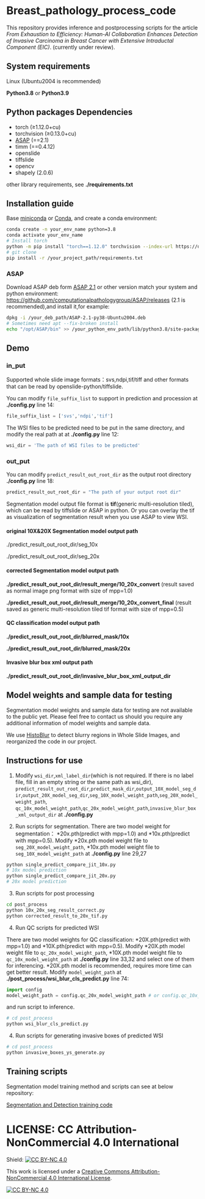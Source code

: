 # Breast_pathology_process_code

This repository provides inference and postprocessing scripts for the article *From Exhaustion to Efficiency: Human-AI Collaboration Enhances Detection of Invasive Carcinoma in Breast Cancer with Extensive Intraductal Component (EIC)*.
(currently under review).

## System requirements
Linux (Ubuntu2004 is recommended)

**Python3.8** or **Python3.9**

## Python packages Dependencies
- torch (≥1.12.0+cu)
- torchvision (≥0.13.0+cu) 
- [ASAP](https://github.com/computationalpathologygroup/ASAP) (==2.1)
- timm (==0.4.12)
- openslide
- tiffslide
- opencv
- shapely (2.0.6)

other library requirements, see  **./requirements.txt**

## Installation guide
Base [miniconda](https://www.anaconda.com/docs/getting-started/miniconda/main) or [Conda](https://anaconda.org/anaconda/conda),
and create a conda environment:
```bash
conda create -n your_env_name python=3.8
conda activate your_env_name
# Install torch
python -m pip install "torch==1.12.0" torchvision --index-url https://download.pytorch.org/whl/cu113
# git clone 
pip install -r /your_project_path/requirements.txt
```
### ASAP
Download ASAP deb form [ASAP 2.1](https://github.com/computationalpathologygroup/ASAP/releases/download/ASAP-2.1/ASAP-2.1-py38-Ubuntu2004.deb) or other version match your system and python environment:
https://github.com/computationalpathologygroup/ASAP/releases
  (2.1 is recommended),and install it,for example:
```bash
dpkg -i /your_deb_path/ASAP-2.1-py38-Ubuntu2004.deb
# Sometimes need apt --fix-broken install
echo "/opt/ASAP/bin" >> /your_python_env_path/lib/python3.8/site-packages/asap.pth
```

## Demo
### in_put
Supported whole slide image formats：svs,ndpi,tif/tiff and other formats that can be read by openslide-python/tiffslide.

You can modify `file_suffix_list` to support in prediction and procession at **./config.py** line 14:
```python
file_suffix_list = ['svs','ndpi','tif']
```

The WSI files to be predicted need to be put in the same directory, and modify the real path at at **./config.py** line 12:
```python
wsi_dir = 'The path of WSI files to be predicted'
```
### out_put
You can modify `predict_result_out_root_dir` as the output root directory **./config.py** line 18:
```python
predict_result_out_root_dir = "The path of your output root dir"
```
Segmentation model output file format is **tif**(generic multi-resolution tiled), which can be read by tiffslide or ASAP in python. 
Or you can overlay the tif as visualization of segmentation result when you use ASAP to view WSI.

#### original 10X&20X Segmentation model output path

./predict_result_out_root_dir/seg_10x

./predict_result_out_root_dir/seg_20x

#### corrected Segmentation model output path
**./predict_result_out_root_dir/result_merge/10_20x_convert**
(result saved as normal image png format with size of mpp=1.0)

**./predict_result_out_root_dir/result_merge/10_20x_convert_final**
(result saved as generic multi-resolution tiled tif format with size of mpp=0.5)

#### QC classification model output path
**./predict_result_out_root_dir/blurred_mask/10x**

**./predict_result_out_root_dir/blurred_mask/20x**

#### Invasive blur box xml output path
**./predict_result_out_root_dir/invasive_blur_box_xml_output_dir**


## Model weights and sample data for testing
Segmentation model weights and sample data for testing are not available to the public yet. 
Please feel free to contact us should you require any additional information of model weights and sample data.

We use [HistoBlur](https://github.com/choosehappy/HistoBlur/tree/main) to detect blurry regions in Whole Slide Images,
and reorganized the code in our project.

## Instructions for use
1. Modify `wsi_dir`,`xml_label_dir`(which is not required. If there is no label file, fill in an empty string or the same path as wsi_dir),
`predict_result_out_root_dir`,`predict_mask_dir`,`output_10X_model_seg_dir`,`output_20X_model_seg_dir`,`seg_10X_model_weight_path`,`seg_20X_model_weight_path`,
`qc_10x_model_weight_path`,`qc_20x_model_weight_path`,`invasive_blur_box_xml_output_dir`
at **./config.py**


2. Run scripts for segmentation.
There are two model weight for segmentation：
*20x.pth(predict with mpp=1.0) and *10x.pth(predict with mpp=0.5).
Modify *20x.pth model weight file to `seg_20X_model_weight_path`,
*10x.pth model weight file to `seg_10X_model_weight_path` at **./config.py** line 29,27
```bash
python single_predict_compare_jit_10x.py
# 10x model prediction
python single_predict_compare_jit_20x.py
# 20x model prediction
```

3. Run scripts for post processing
```bash
cd post_process
python 10x_20x_seg_result_correct.py
python corrected_result_to_20x_tif.py
```
4. Run QC scripts for predicted WSI

There are two model weights for QC classification:
*20X.pth(predict with mpp=1.0) and *10X.pth(predict with mpp=0.5).
Modify *20X.pth model weight file to `qc_20x_model_weight_path`,
*10X.pth model weight file to `qc_10x_model_weight_path` at **./config.py** line 33,32
and select one of them for inferencing. *20X.pth model is recommended, requires more time can get better result.
Modify `model_weight_path` at **./post_process/wsi_blur_cls_predict.py** line 74:
```python
import config
model_weight_path = config.qc_20x_model_weight_path # or config.qc_10x_model_weight_path
```
and run script to inference.
```bash
# cd post_process
python wsi_blur_cls_predict.py
```

4. Run scripts for generating invasive boxes of predicted WSI
```bash
# cd post_process
python invasive_boxes_ys_generate.py
```

## Training scripts
Segmentation model training method and scripts can see at below repository:

[Segmentation and Detection training code](https://github.com/biototem/TIGER_challenge_2022/tree/master/train_script)



# LICENSE: CC Attribution-NonCommercial 4.0 International
Shield: [![CC BY-NC 4.0][cc-by-nc-shield]][cc-by-nc]

This work is licensed under a
[Creative Commons Attribution-NonCommercial 4.0 International License][cc-by-nc].

[![CC BY-NC 4.0][cc-by-nc-image]][cc-by-nc]

[cc-by-nc]: https://creativecommons.org/licenses/by-nc/4.0/
[cc-by-nc-image]: https://licensebuttons.net/l/by-nc/4.0/88x31.png
[cc-by-nc-shield]: https://img.shields.io/badge/License-CC%20BY--NC%204.0-lightgrey.svg



